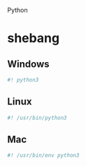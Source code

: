 Python
# shebang
## Windows
```python
#! python3
```

## Linux
```python
#! /usr/bin/python3
```

## Mac
```python
#! /usr/bin/env python3
```
